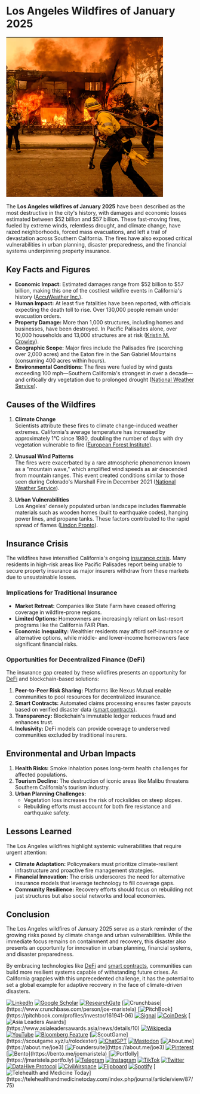 # Los Angeles Wildfires of January 2025

![alt text]({22E00CCC-461F-4CB0-A40C-86359E85E752}.png)

The **Los Angeles wildfires of January 2025** have been described as the most destructive in the city's history, with damages and economic losses estimated between $52 billion and $57 billion. These fast-moving fires, fueled by extreme winds, relentless drought, and climate change, have razed neighborhoods, forced mass evacuations, and left a trail of devastation across Southern California. The fires have also exposed critical vulnerabilities in urban planning, disaster preparedness, and the financial systems underpinning property insurance.

## Key Facts and Figures

- **Economic Impact:** Estimated damages range from $52 billion to $57 billion, making this one of the costliest wildfire events in California's history ([AccuWeather Inc.](https://www.euronews.com/business/2025/01/09/california-wildfires-cause-50-billion-in-damage-and-economic-losses)).
- **Human Impact:** At least five fatalities have been reported, with officials expecting the death toll to rise. Over 130,000 people remain under evacuation orders.
- **Property Damage:** More than 1,000 structures, including homes and businesses, have been destroyed. In Pacific Palisades alone, over 10,000 households and 13,000 structures are at risk ([Kristin M. Crowley](https://www.nytimes.com/2025/01/08/us/wildfires-los-angeles-california.html)).
- **Geographic Scope:** Major fires include the Palisades fire (scorching over 2,000 acres) and the Eaton fire in the San Gabriel Mountains (consuming 400 acres within hours).
- **Environmental Conditions:** The fires were fueled by wind gusts exceeding 100 mph—Southern California's strongest in over a decade—and critically dry vegetation due to prolonged drought ([National Weather Service](https://www.bworldonline.com/world/2025/01/09/645652/winds-warmth-and-relentless-drought-fueled-los-angeles-fires-scientists-say)).

## Causes of the Wildfires

1. **Climate Change**  
   Scientists attribute these fires to climate change-induced weather extremes. California's average temperature has increased by approximately 1°C since 1980, doubling the number of days with dry vegetation vulnerable to fire ([European Forest Institute](https://www.bworldonline.com/world/2025/01/09/645652/winds-warmth-and-relentless-drought-fueled-los-angeles-fires-scientists-say)).

2. **Unusual Wind Patterns**  
   The fires were exacerbated by a rare atmospheric phenomenon known as a "mountain wave," which amplified wind speeds as air descended from mountain ranges. This event created conditions similar to those seen during Colorado's Marshall Fire in December 2021 ([National Weather Service](https://www.bworldonline.com/world/2025/01/09/645652/winds-warmth-and-relentless-drought-fueled-los-angeles-fires-scientists-say)).

3. **Urban Vulnerabilities**  
   Los Angeles' densely populated urban landscape includes flammable materials such as wooden homes (built to earthquake codes), hanging power lines, and propane tanks. These factors contributed to the rapid spread of flames ([Lindon Pronto](https://www.bworldonline.com/world/2025/01/09/645652/winds-warmth-and-relentless-drought-fueled-los-angeles-fires-scientists-say)).

## Insurance Crisis

The wildfires have intensified California's ongoing [insurance crisis](/literary_products/joes_notes/INSURANCE_CRISIS.md). Many residents in high-risk areas like Pacific Palisades report being unable to secure property insurance as major insurers withdraw from these markets due to unsustainable losses.

### Implications for Traditional Insurance
- **Market Retreat:** Companies like State Farm have ceased offering coverage in wildfire-prone regions.
- **Limited Options:** Homeowners are increasingly reliant on last-resort programs like the California FAIR Plan.
- **Economic Inequality:** Wealthier residents may afford self-insurance or alternative options, while middle- and lower-income homeowners face significant financial risks.

### Opportunities for Decentralized Finance (DeFi)
The insurance gap created by these wildfires presents an opportunity for [DeFi](/literary_products/joes_notes/DEFI.md) and blockchain-based solutions:
1. **Peer-to-Peer Risk Sharing:** Platforms like Nexus Mutual enable communities to pool resources for decentralized insurance.
2. **Smart Contracts:** Automated claims processing ensures faster payouts based on verified disaster data ([smart contracts](/literary_products/joes_notes/SMART_CONTRACTS.md)).
3. **Transparency:** Blockchain's immutable ledger reduces fraud and enhances trust.
4. **Inclusivity:** DeFi models can provide coverage to underserved communities excluded by traditional insurers.

## Environmental and Urban Impacts

1. **Health Risks:** Smoke inhalation poses long-term health challenges for affected populations.
2. **Tourism Decline:** The destruction of iconic areas like Malibu threatens Southern California's tourism industry.
3. **Urban Planning Challenges:**
   - Vegetation loss increases the risk of rockslides on steep slopes.
   - Rebuilding efforts must account for both fire resistance and earthquake safety.

## Lessons Learned

The Los Angeles wildfires highlight systemic vulnerabilities that require urgent attention:
- **Climate Adaptation:** Policymakers must prioritize climate-resilient infrastructure and proactive fire management strategies.
- **Financial Innovation:** The crisis underscores the need for alternative insurance models that leverage technology to fill coverage gaps.
- **Community Resilience:** Recovery efforts should focus on rebuilding not just structures but also social networks and local economies.

## Conclusion

The Los Angeles wildfires of January 2025 serve as a stark reminder of the growing risks posed by climate change and urban vulnerabilities. While the immediate focus remains on containment and recovery, this disaster also presents an opportunity for innovation in urban planning, financial systems, and disaster preparedness.

By embracing technologies like [DeFi](/literary_products/joes_notes/DEFI.md) and [smart contracts](/literary_products/joes_notes/SMART_CONTRACTS.md), communities can build more resilient systems capable of withstanding future crises. As California grapples with this unprecedented challenge, it has the potential to set a global example for adaptive recovery in the face of climate-driven disasters.

[![LinkedIn](https://img.shields.io/badge/LinkedIn-Profile-0077B5?style=flat-square&logo=linkedin&logoColor=white)](https://linkedin.com/in/rolodexter) 
[![Google Scholar](https://img.shields.io/badge/Google_Scholar-Profile-4285F4?style=flat-square&logo=googlescholar&logoColor=white)](https://scholar.google.com/citations?user=gHTHirEAAAAJ) 
[![ResearchGate](https://img.shields.io/badge/ResearchGate-Profile-00CCBB?style=flat-square&logo=researchgate&logoColor=white)](https://www.researchgate.net/profile/Joe-Maristela-2) 
[![Crunchbase](https://img.shields.io/badge/Crunchbase-Profile-0288D1?style=flat-square&logo=data:image/svg+xml;base64,PHN...)](https://www.crunchbase.com/person/joe-maristela) 
[![PitchBook](https://img.shields.io/badge/PitchBook-Profile-003B6B?style=flat-square&logo=data:image/svg+xml;base64,PHN...)](https://pitchbook.com/profiles/investor/161941-06) 
[![Signal](https://img.shields.io/badge/Signal-Profile-6E97F0?style=flat-square&logo=signal&logoColor=white)](https://signal.nfx.com/investors/joe-maristela) 
[![CoinDesk](https://img.shields.io/badge/CoinDesk-Contributor-F7931A?style=flat-square&logo=news&logoColor=white)](https://www.coindesk.com/author/joe-maristela) 
[![Asia Leaders Awards](https://img.shields.io/badge/Asia_Leaders_Awards-Feature-DA291C?style=flat-square&logo=data:image/svg+xml;base64,PHN...)](https://www.asialeadersawards.asia/news/details/10) 
[![Wikipedia](https://img.shields.io/badge/Wikipedia-Profile-000000?style=flat-square&logo=wikipedia&logoColor=white)](https://en.wikipedia.org/wiki/File:Joe_Maristela_in_Paniqui_Tarlac_Tech_Seminar_2015.jpg) 
[![YouTube](https://img.shields.io/badge/YouTube-Channel-FF0000?style=flat-square&logo=youtube&logoColor=white)](https://www.youtube.com/@rolodexter) 
[![Bloomberg Feature](https://img.shields.io/badge/Bloomberg-Feature-5E5E5E?style=flat-square&logo=youtube&logoColor=white)](https://www.youtube.com/watch?v=Ep8Mo0kRjaY) 
[![ScoutGame](https://img.shields.io/badge/ScoutGame-Profile-8A2BE2?style=flat-square&logo=data:image/svg+xml;base64,PHN...)](https://scoutgame.xyz/u/rolodexter) 
[![ChatGPT](https://img.shields.io/badge/ChatGPT-Resume_and_Biodata-00A67E?style=flat-square&logo=chatgpt&logoColor=white)](https://chatgpt.com/g/g-675caa5a54e88191bd807764592df744-joe-s-resume-and-application-data) 
[![Mastodon](https://img.shields.io/badge/Mastodon-Profile-6364FF?style=flat-square&logo=mastodon&logoColor=white)](https://mastodon.social/@JoeMaristela) 
[![About.me](https://img.shields.io/badge/About.me-Profile-000000?style=flat-square&logo=data:image/svg+xml;base64,PHN...)](https://about.me/joe3) 
[![Foundersuite](https://img.shields.io/badge/Foundersuite-Profile-0056D2?style=flat-square&logo=data:image/svg+xml;base64,PHN...)](https://about.me/joe3) 
[![Pinterest](https://img.shields.io/badge/Pinterest-@rolodexter-BD081C?style=flat-square&logo=pinterest&logoColor=white)](https://nl.pinterest.com/rolodexter/) 
[![Bento](https://img.shields.io/badge/Bento-Profile-F7931A?style=flat-square&logo=data:image/svg+xml;base64,PHN...)](https://bento.me/joemaristela) 
[![Portfolly](https://img.shields.io/badge/Portfolly-Profile-F7931A?style=flat-square&logo=data:image/svg+xml;base64,PHN...)](https://jmaristela.portfo.ly) 
[![Telegram](https://img.shields.io/badge/Telegram-Contact-2CA5E0?style=flat-square&logo=telegram&logoColor=white)](https://t.me/joemaristela) 
[![Instagram](https://img.shields.io/badge/Instagram-@joemaristela3-E4405F?style=flat-square&logo=instagram&logoColor=white)](https://www.instagram.com/joemaristela3/) 
[![TikTok](https://img.shields.io/badge/TikTok-@rolodexter-000000?style=flat-square&logo=tiktok&logoColor=white)](https://www.tiktok.com/@rolodexter) 
[![Twitter](https://img.shields.io/badge/Twitter-Profile-1DA1F2?style=flat-square&logo=twitter&logoColor=white)](https://twitter.com/joemaristela) 
[![DataHive Protocol](https://img.shields.io/badge/DataHive-Protocol-005F73?style=flat-square&logo=github&logoColor=white)](https://github.com/rolodexter/DataHive-Protocol) 
[![CivilAirspace](https://img.shields.io/badge/CivilAirspace-Project-023047?style=flat-square&logo=github&logoColor=white)](https://github.com/rolodexter/CivilAirspace) 
[![Flipboard](https://img.shields.io/badge/Flipboard-Magazine-E83151?style=flat-square&logo=flipboard&logoColor=white)](https://flipboard.com/@rolodexter/rolodexter-jergu04fz) 
[![Spotify](https://img.shields.io/badge/Spotify-Listen-1DB954?style=flat-square&logo=spotify&logoColor=white)](https://open.spotify.com/show/11s0wEdbc8k3caT6xur57a) 
[![Telehealth and Medicine Today](https://img.shields.io/badge/Telehealth-Article-0077B5?style=flat-square&logo=data:image/svg+xml;base64,PHN...)](https://telehealthandmedicinetoday.com/index.php/journal/article/view/87/75)
